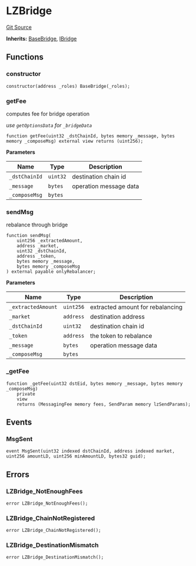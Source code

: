 # LZBridge
[Git Source](https://github.com/malda-protocol/malda-lending/blob/076616677457911e7c8925ff7d5fe2dec2ca1497/src\rebalancer\bridges\LZBridge.sol)

**Inherits:**
[BaseBridge](/src\rebalancer\bridges\BaseBridge.sol\abstract.BaseBridge.md), [IBridge](/src\interfaces\IBridge.sol\interface.IBridge.md)


## Functions
### constructor


```solidity
constructor(address _roles) BaseBridge(_roles);
```

### getFee

computes fee for bridge operation

*use `getOptionsData` for `_bridgeData`*


```solidity
function getFee(uint32 _dstChainId, bytes memory _message, bytes memory _composeMsg) external view returns (uint256);
```
**Parameters**

|Name|Type|Description|
|----|----|-----------|
|`_dstChainId`|`uint32`|destination chain id|
|`_message`|`bytes`|operation message data|
|`_composeMsg`|`bytes`||


### sendMsg

rebalance through bridge


```solidity
function sendMsg(
    uint256 _extractedAmount,
    address _market,
    uint32 _dstChainId,
    address _token,
    bytes memory _message,
    bytes memory _composeMsg
) external payable onlyRebalancer;
```
**Parameters**

|Name|Type|Description|
|----|----|-----------|
|`_extractedAmount`|`uint256`|extracted amount for rebalancing|
|`_market`|`address`|destination address|
|`_dstChainId`|`uint32`|destination chain id|
|`_token`|`address`|the token to rebalance|
|`_message`|`bytes`|operation message data|
|`_composeMsg`|`bytes`||


### _getFee


```solidity
function _getFee(uint32 dstEid, bytes memory _message, bytes memory _composeMsg)
    private
    view
    returns (MessagingFee memory fees, SendParam memory lzSendParams);
```

## Events
### MsgSent

```solidity
event MsgSent(uint32 indexed dstChainId, address indexed market, uint256 amountLD, uint256 minAmountLD, bytes32 guid);
```

## Errors
### LZBridge_NotEnoughFees

```solidity
error LZBridge_NotEnoughFees();
```

### LZBridge_ChainNotRegistered

```solidity
error LZBridge_ChainNotRegistered();
```

### LZBridge_DestinationMismatch

```solidity
error LZBridge_DestinationMismatch();
```

